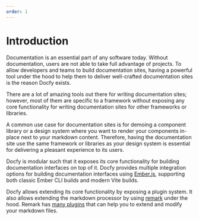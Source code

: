```yaml
---
order: 1
---
```


# Introduction

Documentation is an essential part of any software today. Without documentation,
users are not able to take full advantage of projects. To allow developers and
teams to build documentation sites, having a powerful tool under the hood to help
them to deliver well-crafted documentation sites is the reason Docfy exists.

There are a lot of amazing tools out there for writing documentation sites; however,
most of them are specific to a framework without exposing any core functionality
for writing documentation sites for other frameworks or libraries.

A common use case for documentation sites is for demoing a component library or a
design system where you want to render your components in-place next to your markdown
content. Therefore, having the documentation site use the same framework or
libraries as your design system is essential for delivering a pleasant experience
to its users.

Docfy is modular such that it exposes its core functionality for building
documentation interfaces on top of it. Docfy provides multiple integration options for
building documentation interfaces using [Ember.js](https://emberjs.com), supporting both
classic Ember CLI builds and modern Vite builds.

Docfy allows extending its core functionality by exposing a plugin system. It also
allows extending the markdown processor by using [remark](https://remark.js.org/)
under the hood. Remark has
[many plugins](https://github.com/remarkjs/remark/blob/master/doc/plugins.md)
that can help you to extend and modify your markdown files.
